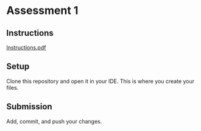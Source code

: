 # Assessment 1

## Instructions
[Instructions.pdf](Instructions.pdf)

## Setup
Clone this repository and open it in your IDE. This is where you create your files.

## Submission
Add, commit, and push your changes.
